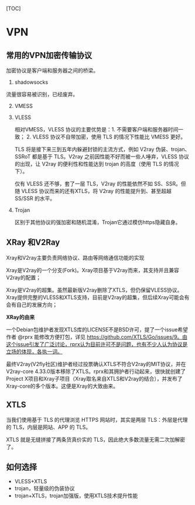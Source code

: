 [TOC] 

# VPN

## 常用的VPN加密传输协议

加密协议是客户端和服务器之间的桥梁。

1. shadowsocks

流量很容易被识别，已经废弃。

2. VMESS

3. VLESS

   相对VMESS，VLESS 协议的主要优势是：1. 不需要客户端和服务器时间一致； 2. VLESS 协议不自带加密，使用 TLS 的情况下性能比 VMESS 更好。

   TLS 将是接下来三到五年内躲避封锁的主流方式，例如 V2ray 伪装、trojan、SSRoT 都是基于 TLS。V2ray 之前因性能不好而被一些人唾弃，VLESS 协议的出现，让 V2ray 的便利性和性能达到 trojan 的高度（使用 TLS 的情况下）。

   仅有 VLESS 还不够，套了一层 TLS，V2ray 的性能依然不如 SS、SSR。但随 VLESS 协议而来的还有XTLS，将 V2ray 的性能提升到、甚至超越 SS/SSR 的水平。

4. Trojan

   区别于其他协议的强加密和随机混淆，Trojan它通过模仿https隐藏自身。
   

## XRay 和V2Ray

Xray和V2ray主要负责网络协议、路由等网络通信功能的实现

Xray是V2ray的一个分支(Fork)。Xray项目基于V2ray而来，其支持并且兼容V2ray的配置；

Xray是V2ray的超集。虽然最新版V2ray删除了XTLS，但仍保留VLESS协议。Xray提供完整的VLESS和XTLS支持，目前是V2ray的超集，但后续Xray可能会有会有自己的发展方向；

**XRay的由来**

一个Debian包维护者发现XTLS库的LICENSE不是BSD许可，提了一个issue希望作者 @rprx 能修改方便打包，详见 https://github.com/XTLS/Go/issues/9。由这个issue引发了广泛讨论，rprx认为目前许可不是问题，也有不少人认为协议是立场的体现，各执一词。

最终V2ray(V2fly社区)维护者经过投票确认XTLS不符合V2ray的MIT协议，并在V2ray-core 4.33.0版本移除了XTLS。rprx和其拥护者行动起来，很快就创建了Project X项目和Xray子项目（Xray取名来自XTLS和V2ray的结合），并发布了Xray-core的多个版本。这便是Xray的大致由来。

## XTLS

当我们使用基于 TLS 的代理浏览 HTTPS 网站时，其实是两层 TLS：外层是代理的 TLS，内层是网站、APP 的 TLS。

 XTLS 就是无缝拼接了两条货真价实的 TLS，因此绝大多数流量无需二次加解密了。 

## 如何选择

- VLESS+XTLS
- trojan，轻量级的伪装协议
- trojan+XTLS，trojan加强版，使用XTLS技术提升性能

